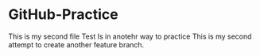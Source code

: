 # GitHub-Practice
This is my second file
Test Is in anotehr way to practice
This is my second attempt to create another feature branch.
